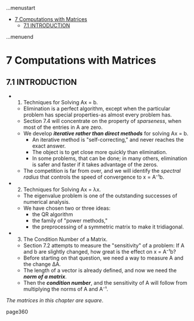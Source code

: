...menustart

 - [7 Computations with Matrices](#a11f9fe43dfed0d30be3a8fbf4d57420)
     - [7.1 INTRODUCTION](#f3fd8c325ad2bd72e12ccb6f8f17afc4)

...menuend


<h2 id="a11f9fe43dfed0d30be3a8fbf4d57420"></h2>

# 7 Computations with Matrices

<h2 id="f3fd8c325ad2bd72e12ccb6f8f17afc4"></h2>

## 7.1 INTRODUCTION

 - 1. Techniques for Solving Ax = b.
    - Elimination is a perfect algorithm, except when the particular problem has special properties-as almost every problem has. 
    - Section 7.4 will concentrate on the property of *sparseness*, when most of the entries in A are zero. 
    - We develop ***iterative rather than direct methods*** for solving Ax = b. 
        - An iterative method is "self-correcting," and never reaches the exact answer. 
        - The object is to get close more quickly than elimination. 
        - In some problems, that can be done; in many others, elimination is safer and faster if it takes advantage of the zeros.  
    - The competition is far from over, and we will identify the *spectral radius* that controls the speed of convergence to x = A⁻¹b.
 - 2. Techniques for Solving Ax = λx.
    - The eigenvalue problem is one of the outstanding successes of numerical analysis. 
    - We have chosen two or three ideas:
        - the QR algorithm
        - the family of "power methods,"
        - the preprocessing of a symmetric matrix to make it tridiagonal.
 - 3. The Condition Number of a Matrix.
    - Section 7.2 attempts to measure the "sensitivity" of a problem: If A and b are slightly changed, how great is the effect on x = A⁻¹b?
    - Before starting on that question, we need a way to measure A and the change ΔA. 
    - The length of a vector is already defined, and now we need the ***norm of a matrix***.
    - Then the ***condition number***, and the sensitivity of A will follow from multiplying the norms of A and A⁻¹. 
    
*The matrices in this chapter are square*. 

page360
